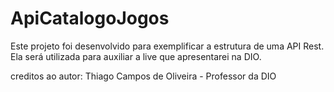 # ApiCatalogoJogos
Este projeto foi desenvolvido para exemplificar a estrutura de uma API Rest. Ela será utilizada para auxiliar a live que apresentarei na DIO.

creditos ao autor: 
Thiago Campos de Oliveira - Professor da DIO